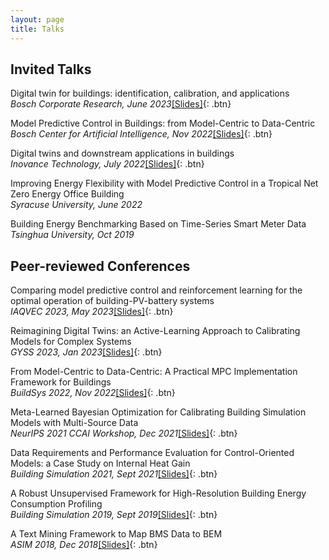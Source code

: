 ```yaml
---
layout: page
title: Talks
---
```


Invited Talks
---
Digital twin for buildings: identification, calibration, and applications<br>
*Bosch Corporate Research, June 2023*[[Slides]](/assets/slides/20230608.pdf){: .btn}  

Model Predictive Control in Buildings: from Model-Centric to Data-Centric<br>
*Bosch Center for Artificial Intelligence, Nov 2022*[[Slides]](/assets/slides/bosch1116.pdf){: .btn}  

Digital twins and downstream applications in buildings<br>
*Inovance Technology, July 2022*[[Slides]](/assets/slides/0712.pdf){: .btn}  

Improving Energy Flexibility with Model Predictive Control in a Tropical Net Zero Energy Office Building<br>
*Syracuse University, June 2022*

Building Energy Benchmarking Based on Time-Series Smart Meter Data<br>
*Tsinghua University, Oct 2019*

Peer-reviewed Conferences
---
Comparing model predictive control and reinforcement learning for the optimal operation of building-PV-battery systems<br>
*IAQVEC 2023, May 2023*[[Slides]](/assets/slides/iaqvec2023.pdf){: .btn}

Reimagining Digital Twins: an Active-Learning Approach to Calibrating Models for Complex Systems<br>
*GYSS 2023, Jan 2023*[[Slides]](/assets/pdf/gyss.pdf){: .btn}

From Model-Centric to Data-Centric: A Practical MPC Implementation Framework for Buildings<br>
*BuildSys 2022, Nov 2022*[[Slides]](/assets/slides/Buildsys22.pdf){: .btn}

Meta-Learned Bayesian Optimization for Calibrating Building Simulation Models with Multi-Source Data<br>
*NeurIPS 2021 CCAI Workshop, Dec 2021*[[Slides]](/assets/slides/2021_NeurIPSW_CCAI_MetaANPBO.pdf){: .btn}

Data Requirements and Performance Evaluation for Control-Oriented Models: a Case Study on Internal Heat Gain<br>
*Building Simulation 2021, Sept 2021*[[Slides]](/assets/slides/bs2021.pdf){: .btn}

A Robust Unsupervised Framework for High-Resolution Building Energy Consumption Profiling<br>
*Building Simulation 2019, Sept 2019*[[Slides]](/assets/slides/BS2019_10994.pdf){: .btn}

A Text Mining Framework to Map BMS Data to BEM<br>
*ASIM 2018, Dec 2018*[[Slides]](/assets/slides/forASIM.pdf){: .btn}

